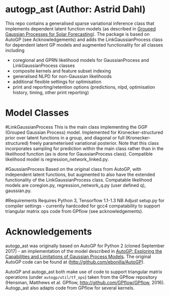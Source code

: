 
# autogp_ast  (Author: Astrid Dahl)
This repo contains a generalised sparse variational inference class that implements dependent latent function models (as described in [Grouped Gaussian Processes for Solar Forecasting](https://arxiv.org/abs/1806.02543)).
The package is based on AutoGP (see Acknowledgements) and adds the LinkGaussianProcess class for dependent latent GP models and augmented functionality for all classes including
- coregional and GPRN likelihood models for GaussianProcess and LinkGaussianProcess classes
- composite kernels and feature subset indexing
- generalised NLPD for non-Gaussian likelihoods
- additional flexible settings for optimisation
- print and reporting/retention options (predictions, nlpd, optimisation history, timing, other print reporting)

# Model Classes
#LinkGaussianProcess 
This is the main class implementing the GGP (Grouped Gaussian Process) model. Implemented for Kronecker-structured prior over latent functions in a group, and diagonal or full (Kronecker-structured) freely parameterised variational posterior. Note that this class incorporates sampling for prediction within the main class rather than in the likelihood function (as is done for GaussianProcess class). Compatible likelihood model is regression_network_linked.py.

#GaussianProcess 
Based on the original class from AutoGP, with independent latent functions, but augmented to also have the extended functionality of the LinkGaussianProcess class. Compatable likelihood models are coregion.py, regression_network_q.py (user defined q), gaussian.py.

#Requirements
Requires Python 3, Tensorflow 1.1-1.3
NB Adjust setup.py for compiler settings - currently hardcoded for gcc4 compatability to support triangular matrix ops code from GPflow (see acknowledgements).

# Acknowledgements
autogp_ast was originally based on AutoGP for Python 2 (cloned September 2017) - an implementation of the model described in [AutoGP: Exploring the Capabilities and Limitations of Gaussian Process Models](https://arxiv.org/abs/1610.05392).
The original AutoGP code can be found at (http://github.com/ebonilla/AutoGP).

AutoGP and autogp_ast both make use of code to support triangular matrix operations (under `autogp/util/tf_ops`) taken from the GPflow repository (Hensman, Matthews et al. GPflow, http://github.com/GPflow/GPflow, 2016). Autogp_ast also adapts code from GPflow for several kernels.